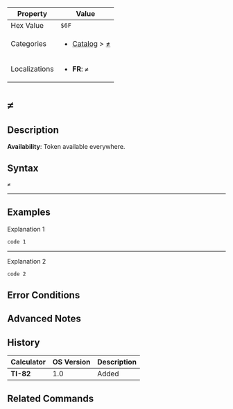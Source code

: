 | Property      | Value |
|---------------|-------|
| Hex Value     | `$6F`|
| Categories    | <ul><li>[Catalog](../categories/Catalog.md) > [≠](../categories/Catalog.md#≠)</li></ul> |
| Localizations | <ul><li><b>FR</b>: `≠`</li></ul> |

# `≠`

## Description



<b>Availability</b>: Token available everywhere.

## Syntax
`≠`

<hr>

## Examples

Explanation 1
```ti-basic
code 1
```
---
Explanation 2
```ti-basic
code 2
```

## Error Conditions


## Advanced Notes


## History
| Calculator | OS Version | Description |
|------------|------------|-------------|
| <b>TI-82</b> | 1.0 | Added

## Related Commands

    